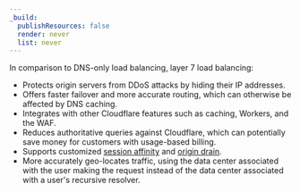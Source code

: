 ```yaml
---
_build:
  publishResources: false
  render: never
  list: never
---
```


In comparison to DNS-only load balancing, layer 7 load balancing:

- Protects origin servers from DDoS attacks by hiding their IP addresses.
- Offers faster failover and more accurate routing, which can otherwise be affected by DNS caching.
- Integrates with other Cloudflare features such as caching, Workers, and the WAF.
- Reduces authoritative queries against Cloudflare, which can potentially save money for customers with usage-based billing.
- Supports customized [session affinity](/load-balancing/understand-basics/session-affinity/) and [origin drain](/load-balancing/understand-basics/session-affinity/#origin-drain).
- More accurately geo-locates traffic, using the data center associated with the user making the request instead of the data center associated with a user's recursive resolver.
